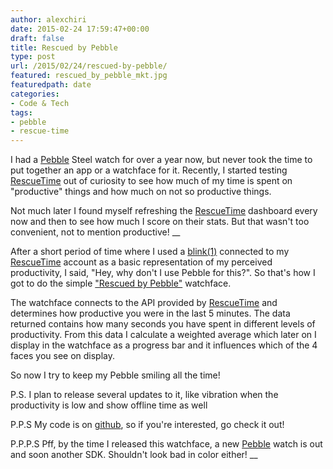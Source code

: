 ```yaml
---
author: alexchiri
date: 2015-02-24 17:59:47+00:00
draft: false
title: Rescued by Pebble
type: post
url: /2015/02/24/rescued-by-pebble/
featured: rescued_by_pebble_mkt.jpg
featuredpath: date
categories:
- Code & Tech
tags:
- pebble
- rescue-time
---
```


I had a [Pebble](https://getpebble.com/) Steel watch for over a year now, but never took the time to put together an app or a watchface for it. Recently, I started testing [RescueTime](https://www.rescuetime.com/) out of curiosity to see how much of my time is spent on "productive" things and how much on not so productive things.

Not much later I found myself refreshing the [RescueTime](https://www.rescuetime.com/) dashboard every now and then to see how much I score on their stats. But that wasn't too convenient, not to mention productive! __

After a short period of time where I used a [blink(1)](http://blink1.thingm.com/) connected to my [RescueTime](https://www.rescuetime.com/) account as a basic representation of my perceived productivity, I said, "Hey, why don't I use Pebble for this?". So that's how I got to do the simple ["Rescued by Pebble"](https://apps.getpebble.com/applications/54eccb83732a680613000007) watchface.

The watchface connects to the API provided by [RescueTime](https://www.rescuetime.com/) and determines how productive you were in the last 5 minutes. The data returned contains how many seconds you have spent in different levels of productivity. From this data I calculate a weighted average which later on I display in the watchface as a progress bar and it influences which of the 4 faces you see on display.

So now I try to keep my Pebble smiling all the time!

P.S. I plan to release several updates to it, like vibration when the productivity is low and show offline time as well

P.P.S My code is on [github](https://github.com/alexchiri/rescued-by-pebble), so if you're interested, go check it out!

P.P.P.S Pff, by the time I released this watchface, a new [Pebble](https://www.kickstarter.com/projects/597507018/pebble-time-awesome-smartwatch-no-compromises/description) watch is out and soon another SDK. Shouldn't look bad in color either! __
